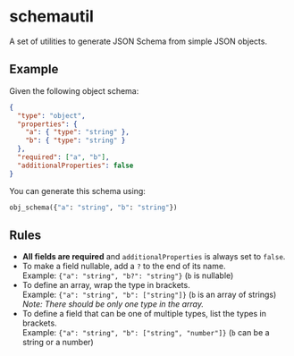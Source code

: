 # schemautil

A set of utilities to generate JSON Schema from simple JSON objects.

## Example

Given the following object schema:

```json
{
  "type": "object",
  "properties": {
    "a": { "type": "string" },
    "b": { "type": "string" }
  },
  "required": ["a", "b"],
  "additionalProperties": false
}
```

You can generate this schema using:

```python
obj_schema({"a": "string", "b": "string"})
```

## Rules

- **All fields are required** and `additionalProperties` is always set to `false`.
- To make a field nullable, add a `?` to the end of its name.  
  Example: `{"a": "string", "b?": "string"}` (`b` is nullable)
- To define an array, wrap the type in brackets.  
  Example: `{"a": "string", "b": ["string"]}` (`b` is an array of strings)  
  _Note: There should be only one type in the array._
- To define a field that can be one of multiple types, list the types in brackets.  
  Example: `{"a": "string", "b": ["string", "number"]}` (`b` can be a string or a number)
